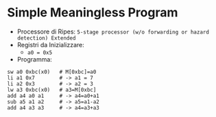 # Simple Meaningless Program

- Processore di Ripes: ```5-stage processor (w/o forwarding or hazard detection) Extended```
- Registri da Inizializzare:
    - ```a0 = 0x5```
- Programma:
```assembly
sw a0 0xbc(x0)   # M[0xbc]=a0
li a1 0x7        # -> a1 = 7
li a2 0x3        # -> a2 = 3
lw a3 0xbc(x0)   # a3=M[0xbc]
add a4 a0 a1     # -> a4=a0+a1
sub a5 a1 a2     # -> a5=a1-a2
add a4 a3 a3     # -> a4=a3+a3
```